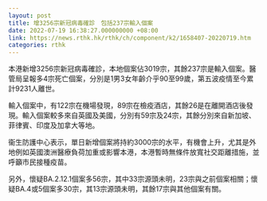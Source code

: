 ```yaml
---
layout: post
title: 增3256宗新冠病毒確診　包括237宗輸入個案
date: 2022-07-19 16:38:27.000000000 +08:00
link: https://news.rthk.hk/rthk/ch/component/k2/1658407-20220719.htm
categories: rthk
---
```


本港新增3256宗新冠病毒確診，本地個案佔3019宗，其餘237宗是輸入個案。醫管局呈報多4宗死亡個案，分別是1男3女年齡介乎90至99歲，第五波疫情至今累計9231人離世。

輸入個案中，有122宗在機場發現，89宗在檢疫酒店，其餘26是在離開酒店後發現。輸入個案較多來自英國及美國，分別有59宗及24宗，其餘分別來自新加坡、菲律賓、印度及加拿大等地。

衞生防護中心表示，單日新增個案將持約3000宗的水平，有機會上升，尤其是外地例如英國澳洲醫療負荷加重或影響本港，本港暫時無條件放寬社交距離措施，並呼籲市民接種疫苗。

另外，懷疑BA.2.12.1個案多56宗，其中33宗源頭未明，23宗與之前個案相關；懷疑BA.4或5個案多30宗，其13宗源頭未明，其餘17宗與其他個案有關。

